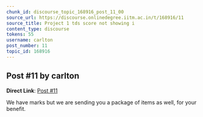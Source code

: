 ```yaml
---
chunk_id: discourse_topic_168916_post_11_00
source_url: https://discourse.onlinedegree.iitm.ac.in/t/168916/11
source_title: Project 1 tds score not showing i
content_type: discourse
tokens: 55
username: carlton
post_number: 11
topic_id: 168916
---
```


## Post #11 by carlton

**Direct Link**: [Post #11](https://discourse.onlinedegree.iitm.ac.in/t/168916/11)

We have marks but we are sending you a package of items as well, for your benefit.
